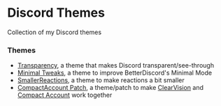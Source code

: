 # Discord Themes
Collection of my Discord themes

### Themes
* [Transparency](/Themes/Transparency.md), a theme that makes Discord transparent/see-through
* [Minimal Tweaks](/Themes/MinimalTweaks.md), a theme to improve BetterDiscord's Minimal Mode
* [SmallerReactions](/Themes/SmallerReactions.md), a theme to make reactions a bit smaller
* [CompactAccount Patch](/Themes/CompactAccount_Patch.md), a theme/patch to make [ClearVision](https://github.com/Zerthox/ClearVision) and [Compact Account](https://github.com/mrmaple240/betterdiscord-mini-themes/) work together
